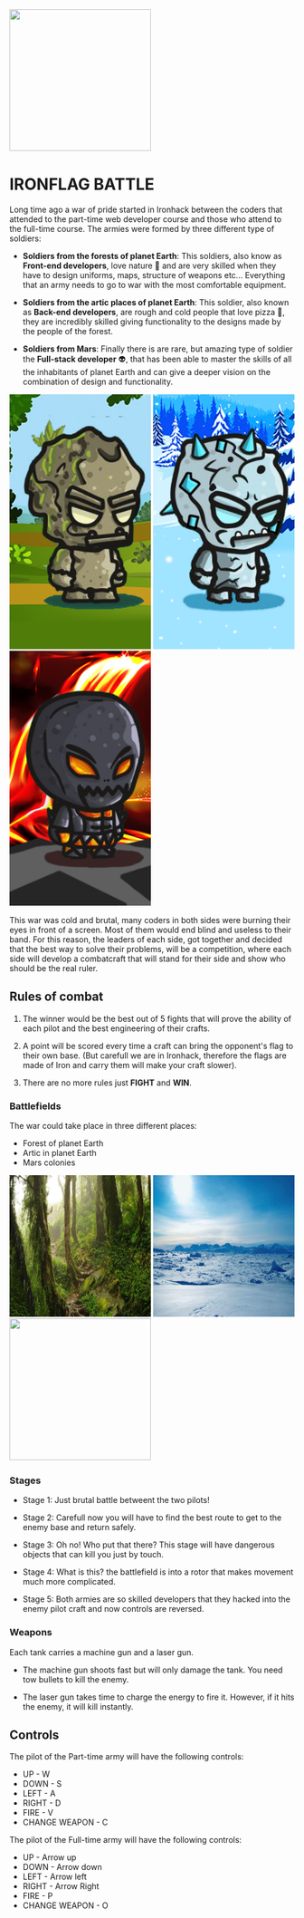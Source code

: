 
<img src="starter-code/images/logo.png" width="250" height="250">

# IRONFLAG BATTLE

Long time ago a war of pride started in Ironhack between the coders that attended to the part-time web developer course and those who attend to the full-time course. The armies were formed by three different type of soldiers:

- **Soldiers from the forests of planet Earth**: This soldiers, also know as **Front-end developers**, love nature :rose: and are very skilled when they have to design uniforms, maps, structure of weapons etc... Everything that an army needs to go to war with the most comfortable equipment.

- **Soldiers from the artic places of planet Earth**: This soldier, also known as **Back-end developers**, are rough and cold people that love pizza :pizza:, they are incredibly skilled giving functionality to the designs made by the people of the forest.

- **Soldiers from Mars**: Finally there is are rare, but amazing type of soldier the **Full-stack developer** :alien:, that has been able to master the skills of all the inhabitants of planet Earth and can give a deeper vision on the combination of design and functionality.

<img src="starter-code/images/02munecofondo.jpg" width="250" height="450">    <img src="starter-code/images/01munecofondo.jpg" width="250" height="450">    <img src="starter-code/images/03munecofondo.jpg" width="250" height="450">


This war was cold and brutal, many coders in both sides were burning their eyes in front of a screen. Most of them would end blind and useless to their band. For this reason, the leaders of each side, got together and decided that the best way to solve their problems, will be a competition, where each side will develop a combatcraft that will stand for their side and show who should be the real ruler.

## Rules of combat

1. The winner would be the best out of 5 fights that will prove the ability of each pilot and the best engineering of their crafts.

2. A point will be scored every time a craft can bring the opponent's flag to their own base. (But carefull we are in Ironhack, therefore the flags are made of Iron and carry them will make your craft slower).

3. There are no more rules just **FIGHT** and **WIN**.

### Battlefields

The war could take place in three different places:

- Forest of planet Earth
- Artic in planet Earth
- Mars colonies

<img src="starter-code/images/forestbkg.jpg" width="250" height="250">    <img src="starter-code/images/icebkg.jpg" width="250" height="250">    <img src="starter-code/images/background.jpg" width="250" height="250">

### Stages

- Stage 1: Just brutal battle betweent the two pilots!

- Stage 2: Carefull now you will have to find the best route to get to the enemy base and return safely.

- Stage 3: Oh no! Who put that there? This stage will have dangerous objects that can kill you just by touch.

- Stage 4: What is this? the battlefield is into a rotor that makes movement much more complicated.

- Stage 5: Both armies are so skilled developers that they hacked into the enemy pilot craft and now controls are reversed.

### Weapons

Each tank carries a machine gun and a laser gun.

- The machine gun shoots fast but will only damage the tank. You need tow bullets to kill the enemy.

- The laser gun takes time to charge the energy to fire it. However, if it hits the enemy, it will kill instantly.

## Controls

The pilot of the Part-time army will have the following controls:

- UP - W
- DOWN - S
- LEFT - A
- RIGHT - D
- FIRE - V
- CHANGE WEAPON - C 

The pilot of the Full-time army will have the following controls:

- UP - Arrow up
- DOWN - Arrow down
- LEFT - Arrow left
- RIGHT - Arrow Right
- FIRE - P
- CHANGE WEAPON - O 
